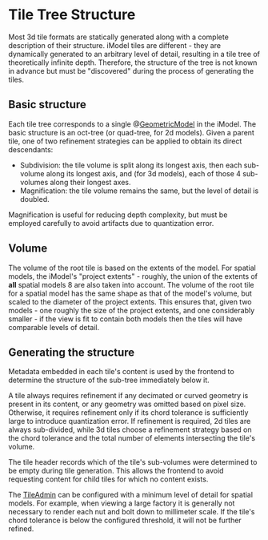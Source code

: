 # Tile Tree Structure

Most 3d tile formats are statically generated along with a complete description of their structure. iModel tiles are different - they are dynamically generated to an arbitrary level of detail, resulting in a tile tree of theoretically infinite depth. Therefore, the structure of the tree is not known in advance but must be "discovered" during the process of generating the tiles.

## Basic structure

Each tile tree corresponds to a single @[GeometricModel]($backend) in the iModel. The basic structure is an oct-tree (or quad-tree, for 2d models). Given a parent tile, one of two refinement strategies can be applied to obtain its direct descendants:
- Subdivision: the tile volume is split along its longest axis, then each sub-volume along its longest axis, and (for 3d models), each of those 4 sub-volumes along their longest axes.
- Magnification: the tile volume remains the same, but the level of detail is doubled.

Magnification is useful for reducing depth complexity, but must be employed carefully to avoid artifacts due to quantization error.

## Volume

The volume of the root tile is based on the extents of the model. For spatial models, the iModel's "project extents" - roughly, the union of the extents of **all** spatial models 8 are also taken into account. The volume of the root tile for a spatial model has the same shape as that of the model's volume, but scaled to the diameter of the project extents. This ensures that, given two models - one roughly the size of the project extents, and one considerably smaller - if the view is fit to contain both models then the tiles will have comparable levels of detail.

## Generating the structure

Metadata embedded in each tile's content is used by the frontend to determine the structure of the sub-tree immediately below it.

A tile always requires refinement if any decimated or curved geometry is present in its content, or any geometry was omitted based on pixel size. Otherwise, it requires refinement only if its chord tolerance is sufficiently large to introduce quantization error. If refinement is required, 2d tiles are always sub-divided, while 3d tiles choose a refinement strategy based on the chord tolerance and the total number of elements intersecting the tile's volume.

The tile header records which of the tile's sub-volumes were determined to be empty during tile generation. This allows the frontend to avoid requesting content for child tiles for which no content exists.

The [TileAdmin]($frontend) can be configured with a minimum level of detail for spatial models. For example, when viewing a large factory it is generally not necessary to render each nut and bolt down to millimeter scale. If the tile's chord tolerance is below the configured threshold, it will not be further refined.


